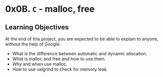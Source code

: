 # 0x0B. `C` - malloc, free

## Learning Objectives
At the end of this project, you are expected to be able to explain to anyone, without the help of Google:

- What is the difference between automatic and dynamic allocation.
- What is malloc and free and how to use them.
- Why and when use malloc.
- How to use valgrind to check for memory leak.
